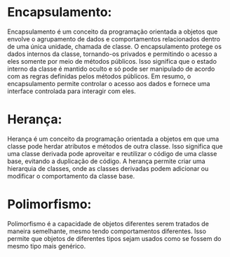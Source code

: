 # Encapsulamento: 

Encapsulamento é um conceito da programação orientada a objetos que envolve o agrupamento de dados e comportamentos relacionados dentro de uma única unidade, chamada de classe. 
O encapsulamento protege os dados internos da classe, tornando-os privados e permitindo o acesso a eles somente por meio de métodos públicos. 
Isso significa que o estado interno da classe é mantido oculto e só pode ser manipulado de acordo com as regras definidas pelos métodos públicos. 
Em resumo, o encapsulamento permite controlar o acesso aos dados e fornece uma interface controlada para interagir com eles.

# Herança:

Herança é um conceito da programação orientada a objetos em que uma classe pode herdar atributos e métodos de outra classe. 
Isso significa que uma classe derivada pode aproveitar e reutilizar 
o código de uma classe base, evitando a duplicação de código. A herança permite criar uma hierarquia de classes, 
onde as classes derivadas podem adicionar ou modificar o comportamento da classe base.

# Polimorfismo:

Polimorfismo é a capacidade de objetos diferentes serem tratados de maneira semelhante, 
mesmo tendo comportamentos diferentes. 
Isso permite que objetos de diferentes tipos sejam usados 
como se fossem do mesmo tipo mais genérico.
